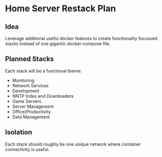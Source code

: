 # Home Server Restack Plan

## Idea

Leverage additional useful docker features to create functionality focussed stacks instead of one gigantic docker-compose file.

## Planned Stacks

Each stack will be a functional theme:

- Monitoring
- Network Services
- Development
- NNTP Index and Downloaders
- Game Servers
- Server Management
- Office/Productivity
- Data Management

## Isolation

Each stack should roughly be one unique network where container connectivity is useful.

